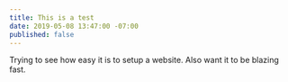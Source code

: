 ```yaml
---
title: This is a test
date: 2019-05-08 13:47:00 -07:00
published: false
---
```


Trying to see how easy it is to setup a website. Also want it to be blazing fast.